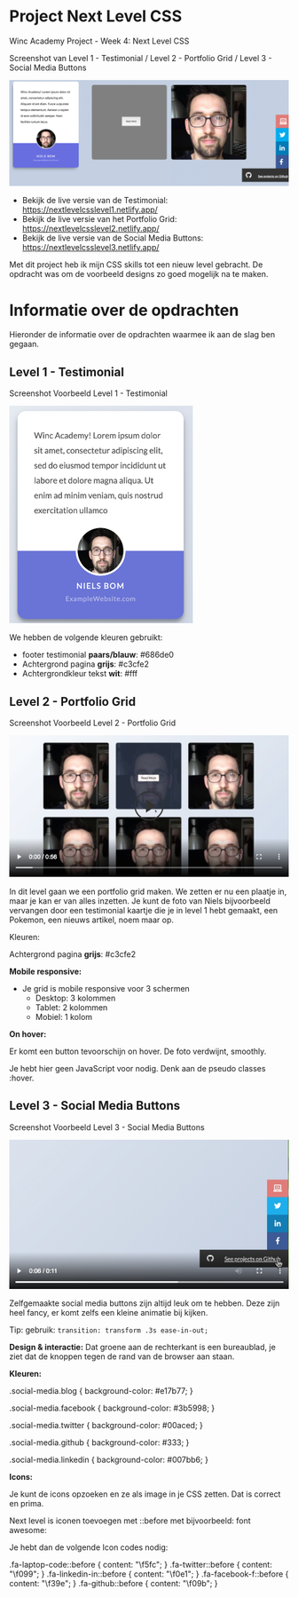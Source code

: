 # **Project Next Level CSS**
Winc Academy Project - Week 4: Next Level CSS

Screenshot van Level 1 - Testimonial / Level 2 - Portfolio Grid / Level 3 - Social Media Buttons

![Screenshot](./images/ScreenshotLevels.png)

- Bekijk de live versie van de Testimonial: https://nextlevelcsslevel1.netlify.app/
- Bekijk de live versie van het Portfolio Grid: https://nextlevelcsslevel2.netlify.app/
- Bekijk de live versie van de Social Media Buttons: https://nextlevelcsslevel3.netlify.app/

Met dit project heb ik mijn CSS skills tot een nieuw level gebracht. 
De opdracht was om de voorbeeld designs zo goed mogelijk na te maken.

# **Informatie over de opdrachten**

Hieronder de informatie over de opdrachten waarmee ik aan de slag ben gegaan.

## Level 1 - Testimonial ##

Screenshot Voorbeeld Level 1 - Testimonial

![Screenshot](./images/DesignVoorbeeld1.png)

We hebben de volgende kleuren gebruikt:

- footer testimonial **paars/blauw**:  #686de0
- Achtergrond pagina **grijs**: #c3cfe2
- Achtergrondkleur tekst **wit**: #fff

## Level 2 - Portfolio Grid ##

Screenshot Voorbeeld Level 2 - Portfolio Grid

![Screenshot](./images/DesignVoorbeeld2.png)

In dit level gaan we een portfolio grid maken. We zetten er nu een plaatje in, maar je kan er van alles inzetten. 
Je kunt de foto van Niels bijvoorbeeld vervangen door een testimonial kaartje die je in level 1 hebt gemaakt, 
een Pokemon, een nieuws artikel, noem maar op.

Kleuren:

Achtergrond pagina **grijs**: #c3cfe2

**Mobile responsive:** 

- Je grid is mobile responsive voor 3 schermen
    - Desktop: 3 kolommen
    - Tablet: 2 kolommen
    - Mobiel: 1 kolom

**On hover:**

Er komt een button tevoorschijn on hover. De foto verdwijnt, smoothly.

Je hebt hier geen JavaScript voor nodig. Denk aan de pseudo classes :hover.

## Level 3 - Social Media Buttons ##

Screenshot Voorbeeld Level 3 - Social Media Buttons

![Screenshot](./images/DesignVoorbeeld3.png)

Zelfgemaakte social media buttons zijn altijd leuk om te hebben. Deze zijn heel fancy, er komt zelfs een kleine animatie bij kijken. 

Tip: gebruik: `transition: transform .3s ease-in-out;`

**Design & interactie:**
Dat groene aan de rechterkant is een bureaublad, je ziet dat de knoppen tegen de rand van de browser aan staan.

**Kleuren:** 

.social-media.blog {
	background-color: #e17b77;
}

.social-media.facebook {
	background-color: #3b5998;
}

.social-media.twitter {
	background-color: #00aced;
}

.social-media.github {
	background-color: #333;
}

.social-media.linkedin {
	background-color: #007bb6;
}

**Icons:**

Je kunt de icons opzoeken en ze als image in je CSS zetten. Dat is correct en prima. 

Next level is iconen toevoegen met ::before met bijvoorbeeld: font awesome:

Je hebt dan de volgende Icon codes nodig:

.fa-laptop-code::before {
    content: "\f5fc";
}
.fa-twitter::before {
    content: "\f099";
}
.fa-linkedin-in::before {
    content: "\f0e1";
}
.fa-facebook-f::before {
    content: "\f39e";
}
.fa-github::before {
    content: "\f09b";
}

